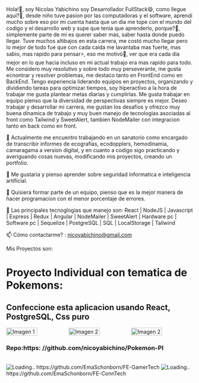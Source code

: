
Hola!👋, soy Nicolas Yabichino soy Desarrollador FullStack😄, como llegue aqui?🤔, desde niño tuve pasion por las computadoras y el software,
aprendi mucho sobre eso por mi cuenta hasta que un dia me tope con el mundo del codigo y el desarrollo web y supe que tenia que 
aprenderlo, porque?🤔, simplemente parte de mi es querer saber mas, saber hasta donde puedo llegar. Tuve muchos altibajos en esta carrera,
me costó mucho llegar pero lo mejor de todo fue que con cada caida me lavantaba mas fuerte, mas sabio, mas rapido para pensar⚡, eso me
motivò🌱, ver que era cada dia mejor en lo que hacia incluso en mi actual trabajo era mas rapido para todo. Me considero muy resolutivo y
sobre todo muy perseverante, me gusta ecnontrar y resolver problemas, me destaco tanto en FrontEnd como en BackEnd. Tengo experiencia
liderando equipos en proyectos, organizando y dividiendo tareas para optimizar tiempos, soy hiperactivo a la hora de trabajar me gusta
plantear metas diarias y cumplirlas. Me gusta trabajar en equipo pienso que la diversidad de perspectivas siempre es mejor. 
Deseo trabajar y desarrollar mi carrera, me gustan los desafios y ofrezco muy buena dinamica de trabajo y muy buen manejo de tecnologias
asociadas al front como Tailwind y SweetAlert, tambien NodeMailer con integracion tanto en back como en front.

🔭 Actualmente me encuentro trabajando en un sanatorio como encargado de transcribir informes de ecografias, ecodopplers, hemodinamia, camaragama a version digital, y en cuanto a codigo sigo practicando y averiguando cosas nuevas, modificando mis proyectos, creando un portfolio.

🌱 Me gustaria y pienso aprender sobre seguridad informatica e inteligencia artificial.

👯 Quisiera formar parte de un equipo, pienso que es la mejor manera de hacer programacion con el menor porcentaje de errores.

💬 Las principales tecnoglogias que manejo son: 
React | NodeJS | Javascript | Express | Redux | Angular | NodeMailer | SweetAlert | Hardware pc | Software pc | Sequelize | PostgreSQL | SQL | LocalStorage | Tailwind 

📫 Cómo contactarme? : nicoyabichino@gmail.com


Mis Proyectos son:

<div>
  <h1>Proyecto Individual con tematica de Pokemons:</h1>
  <h2>Confeccione esta aplicacion usando React, PostgreSQL, Css puro</h2>
  <div style="display: flex;">
  <img src="https://github.com/nicoyabichino/nicoyabichino/assets/89562667/9c1160bc-b8ef-42ce-a5f4-633be2438bad" alt="Imagen 1" style="width: 50%;" />
  <img src="https://github.com/nicoyabichino/nicoyabichino/assets/89562667/2422eeda-283b-4f29-ba92-c26a0980e227" alt="Imagen 2" style="width: 50%;" />
  <img src="https://github.com/nicoyabichino/nicoyabichino/assets/89562667/a83064ee-ef8b-4afa-b135-1fe295f3fac9" alt="Imagen 2" style="width: 50%;" />
</div>
  <h3>Repo:https: //github.com/nicoyabichino/Pokemon-PI</h3>
</div>
<br />
<img src="https://github.com/nicoyabichino/nicoyabichino/assets/89562667/baec83fa-675d-4fe6-aa73-116da245daeb" alt="Loading.." />
https://github.com/EmaSchonborn/FE-GamerTech
<img src="https://github.com/nicoyabichino/nicoyabichino/assets/89562667/c9157182-dc3a-4c85-8fc0-ba9332ba6ef8" alt="Loading.." />
https://github.com/EmaSchonborn/FE-ConnTech

